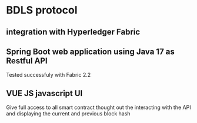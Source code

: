 # BDLS protocol 

## integration with Hyperledger Fabric

## Spring Boot web application using Java 17 as Restful API 
Tested successfuly with Fabric 2.2

## VUE JS javascript UI 
Give full access to all smart contract thought out the interacting with the API and displaying the current and previous block hash
